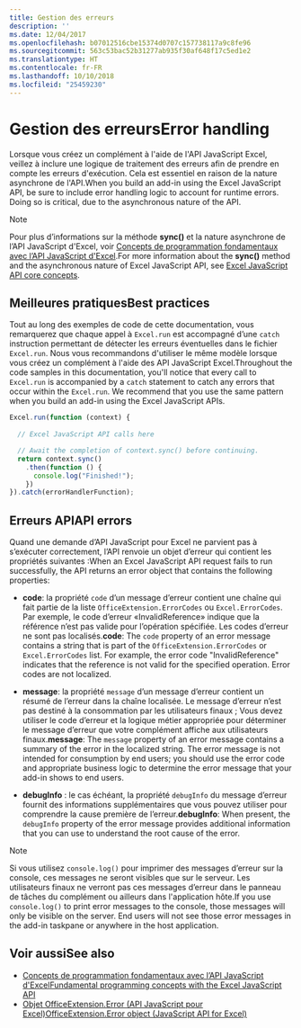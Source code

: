 ```yaml
---
title: Gestion des erreurs
description: ''
ms.date: 12/04/2017
ms.openlocfilehash: b07012516cbe15374d0707c157738117a9c8fe96
ms.sourcegitcommit: 563c53bac52b31277ab935f30af648f17c5ed1e2
ms.translationtype: HT
ms.contentlocale: fr-FR
ms.lasthandoff: 10/10/2018
ms.locfileid: "25459230"
---
```

# <a name="error-handling"></a><span data-ttu-id="9345f-102">Gestion des erreurs</span><span class="sxs-lookup"><span data-stu-id="9345f-102">Error handling</span></span>

<span data-ttu-id="9345f-p101">Lorsque vous créez un complément à l'aide de l'API JavaScript Excel, veillez à inclure une logique de traitement des erreurs afin de prendre en compte les erreurs d'exécution. Cela est essentiel en raison de la nature asynchrone de l'API.</span><span class="sxs-lookup"><span data-stu-id="9345f-p101">When you build an add-in using the Excel JavaScript API, be sure to include error handling logic to account for runtime errors. Doing so is critical, due to the asynchronous nature of the API.</span></span>

> [!NOTE]
> <span data-ttu-id="9345f-105">Pour plus d’informations sur la méthode **sync()** et la nature asynchrone de l’API JavaScript d'Excel, voir [Concepts de programmation fondamentaux avec l’API JavaScript d'Excel](excel-add-ins-core-concepts.md).</span><span class="sxs-lookup"><span data-stu-id="9345f-105">For more information about the **sync()** method and the asynchronous nature of Excel JavaScript API, see [Excel JavaScript API core concepts](excel-add-ins-core-concepts.md).</span></span>

## <a name="best-practices"></a><span data-ttu-id="9345f-106">Meilleures pratiques</span><span class="sxs-lookup"><span data-stu-id="9345f-106">Best practices</span></span>

<span data-ttu-id="9345f-p102">Tout au long des exemples de code de cette documentation, vous remarquerez que chaque appel à `Excel.run` est accompagné d’une `catch` instruction permettant de détecter les erreurs éventuelles dans le fichier `Excel.run`. Nous vous recommandons d'utiliser le même modèle lorsque vous créez un complément à l'aide des API JavaScript Excel.</span><span class="sxs-lookup"><span data-stu-id="9345f-p102">Throughout the code samples in this documentation, you'll notice that every call to `Excel.run` is accompanied by a `catch` statement to catch any errors that occur within the `Excel.run`. We recommend that you use the same pattern when you build an add-in using the Excel JavaScript APIs.</span></span>

```js
Excel.run(function (context) { 
  
  // Excel JavaScript API calls here

  // Await the completion of context.sync() before continuing.
  return context.sync()
    .then(function () {
      console.log("Finished!");
    })
}).catch(errorHandlerFunction);     
```

## <a name="api-errors"></a><span data-ttu-id="9345f-109">Erreurs API</span><span class="sxs-lookup"><span data-stu-id="9345f-109">API errors</span></span> 

<span data-ttu-id="9345f-110">Quand une demande d’API JavaScript pour Excel ne parvient pas à s’exécuter correctement, l’API renvoie un objet d’erreur qui contient les propriétés suivantes :</span><span class="sxs-lookup"><span data-stu-id="9345f-110">When an Excel JavaScript API request fails to run successfully, the API returns an error object that contains the following properties:</span></span> 

- <span data-ttu-id="9345f-p103">**code**: la propriété  `code` d’un message d’erreur contient une chaîne qui fait partie de la liste `OfficeExtension.ErrorCodes` ou `Excel.ErrorCodes`. Par exemple, le code d’erreur «InvalidReference» indique que la référence n’est pas valide pour l’opération spécifiée. Les codes d’erreur ne sont pas localisés.</span><span class="sxs-lookup"><span data-stu-id="9345f-p103">**code**:  The `code` property of an error message contains a string that is part of the `OfficeExtension.ErrorCodes` or `Excel.ErrorCodes` list. For example, the error code "InvalidReference" indicates that the reference is not valid for the specified operation. Error codes are not localized.</span></span> 

- <span data-ttu-id="9345f-p104">**message**: la propriété  `message` d’un message d’erreur contient un résumé de l’erreur dans la chaîne localisée. Le message d’erreur n’est pas destiné à la consommation par les utilisateurs finaux ; Vous devez utiliser le code d’erreur et la logique métier appropriée pour déterminer le message d’erreur que votre complément affiche aux utilisateurs finaux.</span><span class="sxs-lookup"><span data-stu-id="9345f-p104">**message**: The `message` property of an error message contains a summary of the error in the localized string. The error message is not intended for consumption by end users; you should use the error code and appropriate business logic to determine the error message that your add-in shows to end users.</span></span>

- <span data-ttu-id="9345f-116">**debugInfo** : le cas échéant, la propriété `debugInfo` du message d’erreur fournit des informations supplémentaires que vous pouvez utiliser pour comprendre la cause première de l’erreur.</span><span class="sxs-lookup"><span data-stu-id="9345f-116">**debugInfo**: When present, the `debugInfo` property of the error message provides additional information that you can use to understand the root cause of the error.</span></span> 

> [!NOTE]
> <span data-ttu-id="9345f-p105">Si vous utilisez `console.log()` pour imprimer des messages d’erreur sur la console, ces messages ne seront visibles que sur le serveur. Les utilisateurs finaux ne verront pas ces messages d’erreur dans le panneau de tâches du complément ou ailleurs dans l'application hôte.</span><span class="sxs-lookup"><span data-stu-id="9345f-p105">If you use `console.log()` to print error messages to the console, those messages will only be visible on the server. End users will not see those error messages in the add-in taskpane or anywhere in the host application.</span></span>

## <a name="see-also"></a><span data-ttu-id="9345f-119">Voir aussi</span><span class="sxs-lookup"><span data-stu-id="9345f-119">See also</span></span>

- [<span data-ttu-id="9345f-120">Concepts  de programmation fondamentaux avec l’API JavaScript d'Excel</span><span class="sxs-lookup"><span data-stu-id="9345f-120">Fundamental programming concepts with the Excel JavaScript API</span></span>](excel-add-ins-core-concepts.md)
- [<span data-ttu-id="9345f-121">Objet OfficeExtension.Error (API JavaScript pour Excel)</span><span class="sxs-lookup"><span data-stu-id="9345f-121">OfficeExtension.Error object (JavaScript API for Excel)</span></span>](https://docs.microsoft.com/javascript/api/office/officeextension.error?view=office-js)
